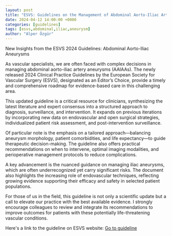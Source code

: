```yaml
---
layout: post
title: "ESVS: Guidelines on the Management of Abdominal Aorto-Iliac Artery Aneurysms - 2024"
date: 2024-04-12 14:00:00 +0000
categories: [guidelines]
tags: [esvs,abdominal,iliac,aneurysm]
author: "Alper Özgür"
---
```


New Insights from the ESVS 2024 Guidelines: Abdominal Aorto-Iliac Aneurysms

As vascular specialists, we are often faced with complex decisions in managing abdominal aorto-iliac artery aneurysms (AAIAAs). The newly released 2024 Clinical Practice Guidelines by the European Society for Vascular Surgery (ESVS), designated as an Editor’s Choice, provide a timely and comprehensive roadmap for evidence-based care in this challenging area.

This updated guideline is a critical resource for clinicians, synthesizing the latest literature and expert consensus into a structured approach to diagnosis, surveillance, and intervention. It expands on previous iterations by incorporating new data on endovascular and open surgical strategies, individualized patient risk assessment, and post-intervention surveillance.

Of particular note is the emphasis on a tailored approach—balancing aneurysm morphology, patient comorbidities, and life expectancy—to guide therapeutic decision-making. The guideline also offers practical recommendations on when to intervene, optimal imaging modalities, and perioperative management protocols to reduce complications.

A key advancement is the nuanced guidance on managing iliac aneurysms, which are often underrecognized yet carry significant risks. The document also highlights the increasing role of endovascular techniques, reflecting growing evidence supporting their efficacy and safety in selected patient populations.

For those of us in the field, this guideline is not only a scientific update but a call to elevate our practice with the best available evidence. I strongly encourage colleagues to review and integrate its recommendations to improve outcomes for patients with these potentially life-threatening vascular conditions.

Here's a link to the guideline on ESVS website: [Go to guideline](https://www.ejves.com/article/S1078-5884(23)00889-4/fulltext)